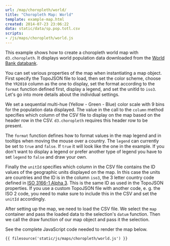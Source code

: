 ```yaml
---
url: /map/choropleth/world/
title: "Choropleth Map: World"
template: example-map.html
created: 2014-07-23 23:06:22
data: static/data/sp.pop.totl.csv
scripts:
- /js/maps/choropleth/world.js
---
```

This example shows how to create a choropleth world map with `d3.choropleth`. It displays world population data downloaded from the [World Bank databank](https://data.worldbank.org/indicator/SP.POP.TOTL).

You can set various properties of the map when instantiating a map object. First specify the TopoJSON file to load, then set the color scheme, choose the `YR2010` column as the one to display, set the format according to the `format` function defined first, display a legend, and set the unitId to `iso3`. Let's go into more details about the individual settings.

We set a sequential multi-hue (Yellow - Green - Blue) color scale with 9 bins for the population data displayed. The value in the call to the `column` method specifies which column of the CSV file to display on the map based on the header row in the CSV. `d3.choropleth` requires this header row to be present.

The `format` function defines how to format values in the map legend and in tooltips when moving the mouse over a country. The `legend` can currently be set to `true` and `false`. If `true` it will look like the one in the example. If you don't want to display a legend or prefer another type of legend you have to set `legend` to `false` and draw your own.

Finally the `unitId` specifies which column in the CSV file contains the ID values of the geographic units displayed on the map. In this case the units are countries and the ID is in the column `iso3`, the 3 letter country code defined in [ISO 3166-1 Alpha 3](https://en.wikipedia.org/wiki/ISO_3166-1_alpha-3). This is the same ID as used in the TopoJSON properties. If you use a custom TopoJSON file with another code, e. g. the ISO 2 code, you need to make sure to include this in the CSV and set the `unitId` accordingly.

After setting up the map, we need to load the CSV file. We select the `map` container and pass the loaded data to the selection's `datum` function. Then we call the draw function of our map object and pass it the selection.

See the complete JavaScript code needed to render the map below.

    {{ filesource('static/js/maps/choropleth/world.js') }}